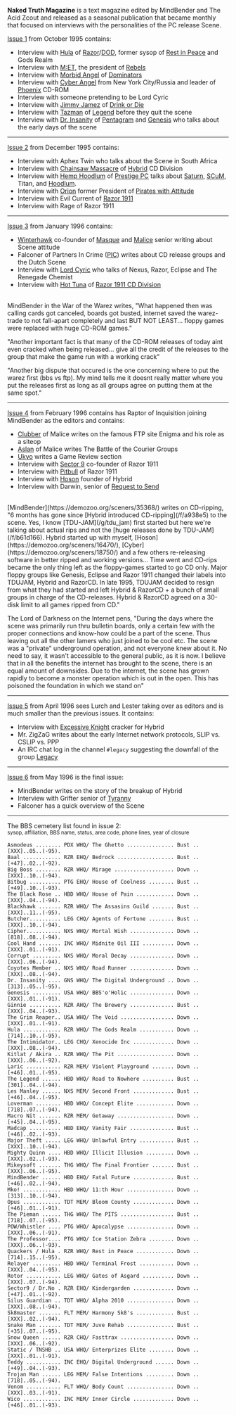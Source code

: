 **Naked Truth Magazine** is a text magazine edited by MindBender and The Acid Zcout and released as a seasonal publication that became monthly that focused on interviews with the personalities of the PC release Scene.

[Issue 1](/f/a214a) from October 1995 contains:
- Interview with [Hula](https://demozoo.org/sceners/126298/) of [Razor](/g/razor-1911)/[DOD](/g/drink-or-die), former sysop of [Rest in Peace](https://demozoo.org/bbs/3748/) and Gods Realm
- Interview with [M:ET](https://demozoo.org/sceners/1792/), the president of [Rebels](http://localhost:1323/g/rebels)
- Interview with [Morbid Angel](https://demozoo.org/sceners/88806/) of [Dominators](https://demozoo.org/groups/5067/)
- Interview with [Cyber Angel](https://demozoo.org/sceners/119576/) from New York City/Russia and leader of [Phoenix](/g/pnx) CD-ROM
- Interview with someone pretending to be Lord Cyric
- Interview with [Jimmy Jamez](https://demozoo.org/sceners/46815/) of [Drink or Die](/g/drink-or-die)
- Interview with [Tazman](https://demozoo.org/sceners/51172/) of [Legend](/g/legend) before they quit the scene
- Interview with [Dr. Insanity](https://demozoo.org/sceners/46475/) of [Pentagram](/g/pentagram) and [Genesis](/g/genesis) who talks about the early days of the scene

---

[Issue 2](/f/a315c) from December 1995 contains:
- Interview with Aphex Twin who talks about the Scene in South Africa
- Interview with [Chainsaw Massacre](https://demozoo.org/sceners/106077/) of [Hybrid](/g/hybrid) CD Division
- Interview with [Hemp Hoodlum](https://demozoo.org/sceners/28426/) of [Prestige PC](/g/prestige) talks about [Saturn](https://demozoo.org/groups/118058/), [SCuM](/g/scum), Titan, and [Hoodlum](/g/hoodlum).
- Interview with [Orion](https://demozoo.org/sceners/46389/) former President of [Pirates with Attitude](/g/pirates-with-attitudes)
- Interview with Evil Current of [Razor 1911](/g/razor-1911)
- Interview with Rage of Razor 1911

---

[Issue 3](/f/a4156) from January 1996 contains:
- [Winterhawk](https://demozoo.org/sceners/85701/) co-founder of [Masque](/g/masque) and [Malice](/g/malice) senior writing about Scene attitude
- Falconer of Partners In Crime ([PIC](https://demozoo.org/groups/147928/)) writes about CD release groups and the Dutch Scene
- Interview with [Lord Cyric](https://demozoo.org/sceners/112566/) who talks of Nexus, Razor, Eclipse and The Renegade Chemist
- Interview with [Hot Tuna](https://demozoo.org/sceners/12798/) of [Razor 1911 CD Division](/g/razor-1911-cd-division)

<br>
MindBender in the War of the Warez writes, "What happened then was calling cards got canceled, boards got busted, internet saved the warez-trade to not fall-apart completely and last BUT NOT LEAST... floppy games were replaced with huge CD-ROM games."

"Another important fact is that many of the CD-ROM releases of today aint even cracked when being released... give all the credit of the releases to the group that make the game run with a working crack"

"Another big dispute that occured is the one concerning where to put the warez first (bbs vs ftp). My mind tells me it doesnt really matter where you put the releases first as long as all groups agree on putting them at the same spot."

---

[Issue 4](/f/a5168) from February 1996 contains has Raptor of Inquisition joining MindBender as the editors and contains:
- [Clubber](https://demozoo.org/sceners/82218/) of Malice writes on the famous FTP site Enigma and his role as a siteop
- [Aslan](https://demozoo.org/sceners/149298/) of Malice writes The Battle of the Courier Groups
- [Ukyo](https://demozoo.org/sceners/48551/) writes a Game Review section
- Interview with [Sector 9](https://demozoo.org/sceners/1227/) co-founder of Razor 1911
- Interview with [Pitbull](https://demozoo.org/sceners/89687/) of Razor 1911
- Interview with [Hoson](https://demozoo.org/sceners/16470/) founder of Hybrid
- Interview with Darwin, senior of [Request to Send](/g/request-to-send)

<br>
[MindBender](https://demozoo.org/sceners/35368/) writes on CD-ripping, "6 months has gone since [Hybrid introduced CD-ripping](/f/a938e5) to the scene. Yes, I know [TDU-JAM](/g/tdu_jam) first started but here we're talking about actual rips and not the [huge releases done by TDU-JAM](/f/b61d166). Hybrid started up with myself, [Hoson](https://demozoo.org/sceners/16470/), [Cyber](https://demozoo.org/sceners/18750/) and a few others re-releasing software in better ripped and working versions... Time went and CD-rips became the only thing left as the floppy-games started to go CD only. Major floppy groups like Genesis, Eclipse and Razor 1911 changed their labels into TDUJAM, Hybrid and RazorCD. In late 1995, TDUJAM decided to resign from what they had started and left Hybrid & RazorCD + a bunch of small groups in charge of the CD-releases. Hybrid & RazorCD agreed on a 30-disk limit
to all games ripped from CD."

The Lord of Darkness on the Internet pens, "During the days where the scene was primarily run thru bulletin boards, only a certain few with the proper connections and know-how could be a part of the scene. Thus leaving out all the other lamers who just joined to be cool etc. The scene was a "private" underground operation, and not everyone knew about it. No need to say, it wasn't accessible to the general public, as it is now.
I believe that in all the benefits the internet has brought to the scene, there is an equal amount of downsides. Due to the internet, the scene has grown rapidly to become a monster operation which is out in the open. This has poisoned the foundation in which we stand on"

---

[Issue 5](/f/a6170) from April 1996 sees Lurch and Lester taking over as editors and is much smaller than the previous issues. It contains:
- Interview with [Excessive Knight](https://demozoo.org/sceners/59155/) cracker for Hybrid
- Mr. ZigZaG writes about the early Internet network protocols, SLIP vs. CSLIP vs. PPP
- An IRC chat log in the channel `#legacy` suggesting the downfall of the group [Legacy](https://demozoo.org/groups/68042/)

---

[Issue 6](/f/a7174) from May 1996 is the final issue:
- MindBender writes on the story of the breakup of Hybrid
- Interview with Grifter senior of [Tyranny](/g/tyranny)
- Falconer has a quick overview of the Scene

---

The BBS cemetery list found in issue 2:
<br>
<small>sysop, affiliation, BBS name, status, area code, phone lines, year of closure</small>

```
Asmodeus ........ PDX WHQ/ The Ghetto ............... Bust ..[XXX]..05..(-95).
Baal ............ RZR EHQ/ Bedrock .................. Bust ..[+47]..02..(-92).
Big Boss ........ RZR WHQ/ Mirage ................... Down ..[XXX]..10..(-94).
Bitbug .......... PTG EHQ/ House of Coolness ........ Bust ..[+49]..10..(-93).
The Black Rose .. HBD WHQ/ House of Pain ............ Down ..[XXX]..04..(-94).
Blackhawk ....... RZR WHQ/ The Assasins Guild ....... Bust ..[XXX]..11..(-95).
Butcher.......... LEG CHQ/ Agents of Fortune ........ Bust ..[XXX]..10..(-94).
Cipher........... NXS WHQ/ Mortal Wish .............. Down ..[818]..08..(-94).
Cool Hand ....... INC WHQ/ Midnite Oil III .......... Down ..[XXX]..01..(-91).
Corrupt ......... NXS WHQ/ Moral Decay .............. Down ..[XXX]..06..(-94).
Coyotes Member .. NXS WHQ/ Road Runner .............. Down ..[XXX]..08..(-94).
Dr. Insanity .... GNS WHQ/ The Digital Underground .. Down ..[313]..05..(-95).
Genesis ......... USA WHQ/ BBS'o'Holic .............. Down ..[XXX]..01..(-91).
Ginnie .......... RZR AHQ/ The Brewery .............. Bust ..[XXX]..04..(-93).
The Grim Reaper.. USA WHQ/ The Void ................. Down ..[XXX]..01..(-91).
Hula ............ RZR WHQ/ The Gods Realm ........... Down ..[714]..10..(-95).
The Intimidator.. LEG CHQ/ Xenocide Inc ............. Down ..[XXX]..08..(-94).
Kitlat / Akira .. RZR WHQ/ The Pit .................. Down ..[XXX]..06..(-92).
Laric ........... RZR MEM/ Violent Playground ....... Down ..[+46]..01..(-95).
The Legend ...... HBD WHQ/ Road to Nowhere .......... Bust ..[301]..04..(-94).
Les Manley ...... NXS MEM/ Second Front ............. Bust ..[+46]..04..(-95).
Loverman ........ HBD WHQ/ Concept Elite ............ Down ..[718]..07..(-94).
Macro Nit ....... RZR MEM/ Getaway .................. Down ..[+45]..04..(-95).
Madcap .......... HBD EHQ/ Vanity Fair .............. Bust ..[+46]..02..(-93).
Major Theft ..... LEG WHQ/ Unlawful Entry ........... Bust ..[XXX]..10..(-94).
Mighty Quinn .... HBD WHQ/ Illicit Illusion ......... Down ..[XXX]..02..(-93).
Mikeysoft ....... THG WHQ/ The Final Frontier ....... Bust ..[XXX]..06..(-95).
MindBender ...... HBD EHQ/ Fatal Future ............. Bust ..[+46]..02..(-94).
Mko! ............ HBD WHQ/ 11:th Hour ............... Down ..[313]..10..(-94).
Opus ............ TDT MEM/ Bloom County ............. Down ..[+46]..01..(-91).
The Pieman ...... THG WHQ/ The PITS ................. Bust ..[718]..07..(-95).
POW/Whistler .... PTG WHQ/ Apocalypse ............... Down ..[XXX]..06..(-91).
The Professor.... PTG WHQ/ Ice Station Zebra ........ Down ..[XXX]..06..(-93).
Quackers / Hula . RZR WHQ/ Rest in Peace ............ Down ..[714]..15..(-95).
Relayer ......... HBD WHQ/ Terminal Frost ........... Down ..[XXX]..04..(-95).
Rotor ........... LEG WHQ/ Gates of Asgard .......... Down ..[XXX]..07..(-94).
Sector9 / Dr.No . RZR EHQ/ Kindergarden ............. Down ..[+47]..01..(-92).
Silus Guardian .. TDT WHQ/ Alpha 2010 ............... Down ..[XXX]..08..(-94).
Sk8master ....... FLT MEM/ Harmony Sk8's ............ Bust ..[XXX]..02..(-94).
Snake Man ....... TDT MEM/ Juve Rehab ............... Bust ..[+35]..07..(-95).
Snow Queen ...... RZR CHQ/ Fasttrax ................. Down ..[XXX]..06..(-92).
Static / TNSHB .. USA WHQ/ Enterprizes Elite ........ Down ..[XXX]..01..(-91).
Teddy ........... INC EHQ/ Digital Underground ...... Down ..[+49]..04..(-93).
Trojan Man ...... LEG MEM/ False Intentions ......... Down ..[718]..05..(-94).
Venom ........... FLT WHQ/ Body Count ............... Down ..[XXX]..03..(-91).
Wico ............ INC MEM/ Inner Circle ............. Down ..[+46]..01..(-93).
```